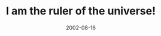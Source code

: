 ---
layout: base.njk
title : 'I am the ruler of the universe!' 
view_title : 'I am the ruler of the universe!' 
year : '2002' 
date : '2002-08-16' 
img_file : '/drawing/iamtheruleroftheuniverse.png' 
html_file : 'iamtheruleroftheuniverse' 
next_html : 'thesestarsareforyou.html' 
year_order : '142' 
permalink : "title/{{html_file}}.html"
---